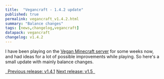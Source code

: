 ```yaml
---
title:  "Vegancraft - 1.4.2 update"
published: true
permalink: vegancraft_v1.4.2.html
summary: "Balance changes"
tags: [news,changelog,vegancraft]
datapack: vegancraft
changelog: v1.4.2
---
```


I have been playing on the [Vegan Minecraft server](veganminecraft.com) for some weeks now, and had ideas for a lot of possible improvements while playing. So here's a small update with mainly balance changes.

<div class="btn-group">
    <a href="vegancraft_v1.4.1.html" role="button" class="btn btn-primary"><i class="fa fa-caret-left"></i>&nbsp; Previous release: v1.4.1</a>
    <a href="vegancraft_v1.5.html" role="button" class="btn btn-primary">Next release: v1.5 &nbsp;<i class="fa fa-caret-right"></i></a>
</div>